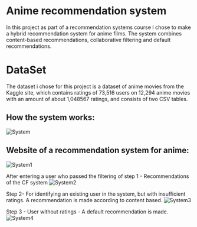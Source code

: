 # Anime recommendation system


In this project as part of a recommendation systems course I chose to make a hybrid recommendation system for anime films.
The system combines content-based recommendations, collaborative filtering and default recommendations.

# DataSet
The dataset i chose for this project is a dataset of anime movies from the Kaggle site, 
which contains ratings of 73,516 users on 12,294 anime movies with an amount of about 1,048567 ratings, and consists of two CSV tables.

## How the system works:
![System](https://user-images.githubusercontent.com/63209732/123109156-aae58d00-d443-11eb-87f8-d34efda04355.png)

## Website of a recommendation system for anime:
![System1](https://user-images.githubusercontent.com/63209732/123112703-99ea4b00-d446-11eb-81ed-3cf57cda6f0b.png)

After entering a user who passed the filtering of step 1 - Recommendations of the CF system
![System2](https://user-images.githubusercontent.com/63209732/123114499-09ad0580-d448-11eb-8fe9-a2c24109da9f.jpg)

Step 2- For identifying an existing user in the system, but with insufficient ratings. 
A recommendation is made according to content based.
![System3](https://user-images.githubusercontent.com/63209732/123116171-59400100-d449-11eb-817c-745e28a1a55d.jpg)

Step 3 - User without ratings - A default recommendation is made.
![System4](https://user-images.githubusercontent.com/63209732/123116631-bd62c500-d449-11eb-910c-10ecbaba3047.jpg)


